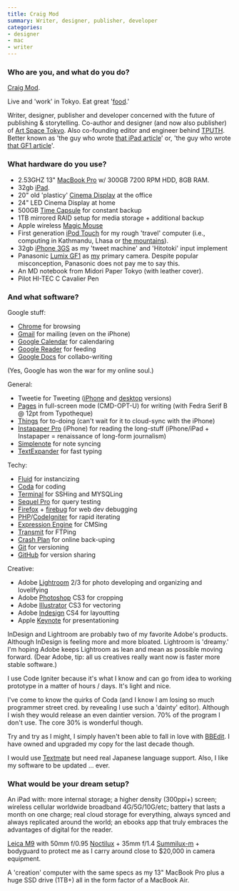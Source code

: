 ```yaml
---
title: Craig Mod
summary: Writer, designer, publisher, developer
categories:
- designer
- mac
- writer
---
```


### Who are you, and what do you do?

[Craig Mod](http://craigmod.com/ "Craig's website.").

Live and 'work' in Tokyo. Eat great '[food](http://craigmod.com/photography/sukiyabashi_jiro/ "Craig's post on sushi.").'

Writer, designer, publisher and developer concerned with the future of publishing & storytelling. Co-author and designer (and now also publisher) of [Art Space Tokyo](http://artspacetokyo.com "Craig's Tokyo art site."). Also co-founding editor and engineer behind [TPUTH](http://tputh.com "Craig's fun news site."). Better known as 'the guy who wrote [that iPad article](http://craigmod.com/journal/ipad_and_books/ "Craig's infamous iPad post.")' or, 'the guy who wrote [that GF1 article](http://craigmod.com/journal/gf1-fieldtest/ "Craig's post on the GF1.")'.

### What hardware do you use?

* 2.53GHZ 13" [MacBook Pro][macbook-pro] w/ 300GB 7200 RPM HDD, 8GB RAM.
* 32gb [iPad][].
* 20" old 'plasticy' [Cinema Display][cinema-display] at the office
* 24" LED Cinema Display at home
* 500GB [Time Capsule][time-capsule] for constant backup
* 1TB mirrored RAID setup for media storage + additional backup
* Apple wireless [Magic Mouse][magic-mouse]
* First generation [iPod Touch][ipod-touch] for my rough 'travel' computer (i.e., computing in Kathmandu, Lhasa or [the mountains](http://craigmod.com/journal/annapurna_moonrise/ "Craig's post on climbing into the Himalayas.")).
* 32gb [iPhone 3GS][iphone-3gs] as my 'tweet machine' and 'Hitotoki' input implement
* Panasonic [Lumix GF1][lumix-dmc-gf1] as [my](http://craigmod.com/journal/gf1-fieldtest/ "Craig's post on the GF1.") primary camera. Despite popular misconception, Panasonic does not pay me to say this.
* An MD notebook from Midori Paper Tokyo (with leather cover).
* Pilot HI-TEC C Cavalier Pen

### And what software?

Google stuff:

* [Chrome][] for browsing
* [Gmail][] for mailing (even on the iPhone)
* [Google Calendar][google-calendar] for calendaring
* [Google Reader][google-reader] for feeding
* [Google Docs][google-docs] for collabo-writing

(Yes, Google has won the war for my online soul.)

General:

* Tweetie for Tweeting ([iPhone][tweetie-ios] and [desktop][tweetie] versions)
* [Pages][] in full-screen mode (CMD-OPT-U) for writing (with Fedra Serif B @ 12pt from Typotheque)
* [Things][] for to-doing (can't wait for it to cloud-sync with the iPhone)
* [Instapaper Pro][instapaper-ios] (iPhone) for reading the long-stuff (iPhone/iPad + Instapaper = renaissance of long-form journalism)
* [Simplenote][simplenote] for note syncing
* [TextExpander][] for fast typing

Techy:

* [Fluid][] for instancizing
* [Coda][] for coding
* [Terminal][] for SSHing and MYSQLing
* [Sequel Pro][sequel-pro] for query testing
* [Firefox][] + [firebug][] for web dev debugging
* [PHP][]/[CodeIgniter][] for rapid iterating
* [Expression Engine][expressionengine] for CMSing
* [Transmit][] for FTPing
* [Crash Plan][crashplan] for online back-uping
* [Git][] for versioning
* [GitHub][] for version sharing

Creative:

* Adobe [Lightroom][] 2/3 for photo developing and organizing and lovelifying
* Adobe [Photoshop][] CS3 for cropping
* Adobe [Illustrator][] CS3 for vectoring
* Adobe [Indesign][] CS4 for layoutting
* Apple [Keynote][] for presentationing


InDesign and Lightroom are probably two of my favorite Adobe's products. Although InDesign is feeling more and more bloated. Lightroom is 'dreamy.' I'm hoping Adobe keeps Lightroom as lean and mean as possible moving forward. (Dear Adobe, tip: all us creatives really want now is faster more stable software.)

I use Code Igniter because it's what I know and can go from idea to working prototype in a matter of hours / days. It's light and nice.

I've come to know the quirks of Coda (and I know I am losing so much programmer street cred. by revealing I use such a 'dainty' editor). Although I wish they would release an even daintier version. 70% of the program I don't use. The core 30% is wonderful though.

Try and try as I might, I simply haven't been able to fall in love with [BBEdit][]. I have owned and upgraded my copy for the last decade though.

I would use [Textmate][] but need real Japanese language support. Also, I like my software to be updated ... ever.

### What would be your dream setup?

An iPad with: more internal storage; a higher density (300ppi+) screen; wireless cellular worldwide broadband 4G/5G/10G/etc; battery that lasts a month on one charge; real cloud storage for everything, always synced and always replicated around the world; an ebooks app that truly embraces the advantages of digital for the reader.

[Leica M9][m9] with 50mm f/0.95 [Noctilux][noctilux-m] + 35mm f/1.4 [Summilux-m][summilux-m] + bodyguard to protect me as I carry around close to $20,000 in camera equipment.

A 'creation' computer with the same specs as my 13" MacBook Pro plus a huge SSD drive (1TB+) all in the form factor of a MacBook Air.

[cinema-display]: https://en.wikipedia.org/wiki/Apple_Cinema_Display "An LCD display."
[ipad]: https://www.apple.com/ipad/ "A tablet device."
[iphone-3gs]: https://en.wikipedia.org/wiki/IPhone_3GS "A 3 megapixel smartphone."
[ipod-touch]: https://www.apple.com/ipod-touch/ "It's like an iPhone, without the phone bit."
[lumix-dmc-gf1]: https://www.amazon.com/Panasonic-DMC-GF1-Four-Thirds-Interchangeable-Aspherical/dp/B002MUAEX4 "A 12.1 megapixel digital camera."
[m9]: https://en.wikipedia.org/wiki/Leica_M9 "An 18.5 megapixel digital camera with a full-frame sensor."
[macbook-pro]: https://www.apple.com/macbook-pro/ "A laptop."
[magic-mouse]: https://www.apple.com/magicmouse/ "A multi-touch mouse."
[noctilux-m]: https://www.amazon.com/Leica-Noctilux-M-Manual-Focus-11822/dp/B00009XW3A "A 50mm high speed aspherical camera lens."
[summilux-m]: https://www.amazon.com/Leica-35mm-1-4-ASPH-Summilux-M/dp/B004GZ3AHU "A 35mm wide-angle lens."
[time-capsule]: https://www.apple.com/airport-time-capsule/ "A WiFi access point and backup system."
[bbedit]: http://www.barebones.com/products/bbedit/ "A text editor for the Mac."
[chrome]: https://www.google.com/intl/en/chrome/browser/ "A WebKit-based browser, where each tab runs in its own thread."
[coda]: https://panic.com/coda/ "A single-window HTML/web tool for the Mac."
[codeigniter]: https://ellislab.com/codeigniter "An open-source PHP web framework."
[crashplan]: https://www.crashplan.com/en-us/ "An online backup service."
[expressionengine]: https://ellislab.com/expressionengine "A web publishing/CMS system."
[firebug]: https://getfirebug.com/ "A Firefox addon for web development."
[firefox]: https://www.mozilla.org/en-US/firefox/new/ "A cross-platform open-source web browser."
[fluid]: https://fluidapp.com/ "A WebKit-based application for creating Site Specific Browsers."
[git]: https://git-scm.com/ "A version control system."
[github]: https://github.com/ "A Git code repository service."
[gmail]: https://mail.google.com/mail/ "Web-based email."
[google-calendar]: https://en.wikipedia.org/wiki/Google_Calendar "A web-based calendar client."
[google-docs]: https://en.wikipedia.org/wiki/Google_Docs "A web-based office suite."
[google-reader]: https://en.wikipedia.org/wiki/Google_Reader "A web-based feed reader."
[illustrator]: https://www.adobe.com/products/illustrator.html "A vector graphics editor."
[indesign]: https://www.adobe.com/products/indesign.html "A desktop/web publishing application."
[instapaper-ios]: https://www.instapaper.com/iphone "An iPhone app for reading Instapaper saved pages."
[keynote]: https://www.apple.com/keynote/ "Presentation software for the Mac."
[lightroom]: https://www.adobe.com/products/photoshop-lightroom.html "Photo management and editing software."
[pages]: https://www.apple.com/pages/ "A Mac word processor and layout tool from Apple."
[photoshop]: https://www.adobe.com/products/photoshop.html "A bitmap image editor."
[php]: http://php.net/ "An interpreted scripting language."
[sequel-pro]: http://www.sequelpro.com/ "A MySQL GUI for the Mac."
[simplenote]: https://simplenote.com/ "A note-taking/syncing service."
[terminal]: https://en.wikipedia.org/wiki/Terminal_(OS_X) "A console application included with Mac OS X."
[textexpander]: https://smilesoftware.com/textexpander "A Mac app for adding custom abbreviations for often-used text."
[textmate]: https://macromates.com/ "A text editor for the Mac."
[things]: https://culturedcode.com/things/ "A task management application for the Mac."
[transmit]: https://panic.com/transmit/ "An FTP/SFTP client for the Mac."
[tweetie-ios]: https://en.wikipedia.org/wiki/Tweetie "A Twitter client."
[tweetie]: https://en.wikipedia.org/wiki/Tweetie "A Twitter client for the Mac."
